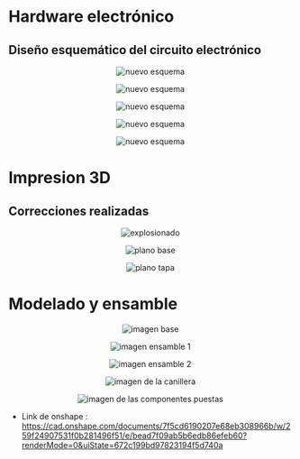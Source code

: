 # Hardware electrónico

## Diseño esquemático del circuito electrónico

<p align="center">
  <img src="https://github.com/Arbandu/Fundbio/blob/14f194bcb621e22abe37a3471e288e35c0cdff08/Imagenes/nuevo%20esquema%20.jpg" alt="nuevo esquema">
</p>

<p align="center">
  <img src="https://github.com/Arbandu/Fundbio/blob/14f194bcb621e22abe37a3471e288e35c0cdff08/Imagenes/nuevo%20esquema%20.jpg" alt="nuevo esquema">
</p>

<p align="center">
  <img src="https://github.com/Arbandu/Fundbio/blob/14f194bcb621e22abe37a3471e288e35c0cdff08/Imagenes/nuevo%20esquema%20.jpg" alt="nuevo esquema">
</p>

<p align="center">
  <img src="https://github.com/Arbandu/Fundbio/blob/14f194bcb621e22abe37a3471e288e35c0cdff08/Imagenes/nuevo%20esquema%20.jpg" alt="nuevo esquema">
</p>

<p align="center">
  <img src="https://github.com/Arbandu/Fundbio/blob/14f194bcb621e22abe37a3471e288e35c0cdff08/Imagenes/nuevo%20esquema%20.jpg" alt="nuevo esquema">
</p>   

# Impresion 3D

## Correcciones realizadas

<p align="center">
  <img src="https://github.com/Arbandu/Fundbio/blob/8805ae856a5ce55a94a976d0d1e1c13df18bd90d/Imagenes/imagen%20explosionado%20nuevo.jpg" alt="explosionado">
</p>

<p align="center">
  <img src="https://github.com/Arbandu/Fundbio/blob/8fb8993bf3ad9c8d1d71fdb75590182cddcc2632/Imagenes/Plano%20de%20base%20nuevo.jpg" alt="plano base">
</p>

<p align="center">
  <img src="https://github.com/Arbandu/Fundbio/blob/d174d02a1822cf9221961810097efc62db9d5373/Imagenes/plano%20tapa%20nuevo.jpg" alt="plano tapa">
</p>

# Modelado y ensamble

<p align="center">
  <img src="https://github.com/Arbandu/Fundbio/blob/7440c646d0bed59e74343f44c916518116158720/Imagenes/imagen%20componente%201.jpg" alt="imagen base">
</p>

<p align="center">
  <img src="https://github.com/Arbandu/Fundbio/blob/c6d62e516293362502a98241c0f76478e44ee8cd/Imagenes/imagen%20componente%20ensamble%20.jpg" alt="imagen ensamble 1">
</p>

<p align="center">
  <img src="https://github.com/Arbandu/Fundbio/blob/07efe0a2d3fe2682fc17f8e412017ba3cf3bf051/Imagenes/imagen%20componente%20ensamble%20otra%20vista.jpg" alt="imagen ensamble 2">
</p>

<p align="center">
  <img src="https://github.com/Arbandu/Fundbio/blob/75c10cb6d64f6aadfcea9c297df0dd00293e0e2d/Imagenes/imagen%20componente%202.jpg" alt="imagen de la canillera">
</p>

<p align="center">
  <img src="https://github.com/Arbandu/Fundbio/blob/d01d1b4ac360ed843169d46a88e327f5fde858e4/Imagenes/ensamble%20nuevo.jpg" alt="imagen de las componentes puestas">
</p>

- Link de onshape : https://cad.onshape.com/documents/7f5cd6190207e68eb308966b/w/259f24907531f0b281496f51/e/bead7f09ab5b6edb86efeb60?renderMode=0&uiState=672c199bd97823194f5d740a



